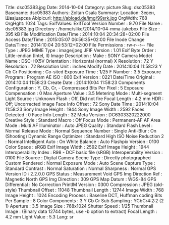 Title: dsc05383.jpg
Date: 2014-10-04
Category: picture
Slug: dsc05383
Basename: dsc05383
Authors: Zoltan Csala
Summary:
Location: Зевен, Швајцарска
Ablpicurl: http://abload.de/img/99srk.jpg
OrgWdth: 768
OrgHght: 1024
Tags:
ExifValues: ExifTool Version Number : 9.70
            File Name : dsc05383.jpg
            Directory : /home/slike/2014/10-04-mma-jukebox
            File Size : 395 kB
            File Modification Date/Time : 2014:10:04 20:34:28+02:00
            File Access Date/Time : 2015:05:07 06:56:35+02:00
            File Inode Change Date/Time : 2014:10:04 20:53:12+02:00
            File Permissions : rw-r--r--
            File Type : JPEG
            MIME Type : image/jpeg
            JFIF Version : 1.01
            Exif Byte Order : Little-endian (Intel, II)
            Image Description :
            Make : SONY
            Camera Model Name : DSC-HX5V
            Orientation : Horizontal (normal)
            X Resolution : 72
            Y Resolution : 72
            Resolution Unit : inches
            Modify Date : 2014:10:04 11:58:23
            Y Cb Cr Positioning : Co-sited
            Exposure Time : 1/25
            F Number : 3.5
            Exposure Program : Program AE
            ISO : 800
            Exif Version : 0221
            Date/Time Original : 2014:10:04 11:58:23
            Create Date : 2014:10:04 11:58:23
            Components Configuration : Y, Cb, Cr, -
            Compressed Bits Per Pixel : 5
            Exposure Compensation : 0
            Max Aperture Value : 3.5
            Metering Mode : Multi-segment
            Light Source : Unknown
            Flash : Off, Did not fire
            Focal Length : 4.2 mm
            HDR : Off; Uncorrected image
            Face Info Offset : 72
            Sony Date Time : 2014:10:04 11:58:23
            Sony Image Height : 1944
            Sony Image Width : 2592
            Faces Detected : 0
            Face Info Length : 32
            Meta Version : DC6303320222000
            Creative Style : Standard
            Macro : Off
            Focus Mode : Permanent-AF
            AF Area Mode : Multi
            AF Illuminator : Auto
            JPEG Quality : Standard
            Flash Level : Normal
            Release Mode : Normal
            Sequence Number : Single
            Anti-Blur : On (Shooting)
            Dynamic Range Optimizer : Standard
            High ISO Noise Reduction 2 : Normal
            Intelligent Auto : On
            White Balance : Auto
            Flashpix Version : 0100
            Color Space : sRGB
            Exif Image Width : 2592
            Exif Image Height : 1944
            Interoperability Index : R98 - DCF basic file (sRGB)
            Interoperability Version : 0100
            File Source : Digital Camera
            Scene Type : Directly photographed
            Custom Rendered : Normal
            Exposure Mode : Auto
            Scene Capture Type : Standard
            Contrast : Normal
            Saturation : Normal
            Sharpness : Normal
            GPS Version ID : 2.2.0.0
            GPS Status : Measurement Void
            GPS Img Direction Ref : Magnetic North
            GPS Img Direction : 309
            GPS Map Datum : WGS-84
            GPS Differential : No Correction
            PrintIM Version : 0300
            Compression : JPEG (old-style)
            Thumbnail Offset : 11048
            Thumbnail Length : 12744
            Image Width : 768
            Image Height : 1024
            Encoding Process : Baseline DCT, Huffman coding
            Bits Per Sample : 8
            Color Components : 3
            Y Cb Cr Sub Sampling : YCbCr4:2:2 (2 1)
            Aperture : 3.5
            Image Size : 768x1024
            Shutter Speed : 1/25
            Thumbnail Image : (Binary data 12744 bytes, use -b option to extract)
            Focal Length : 4.2 mm
            Light Value : 5.3
Lang: sr

